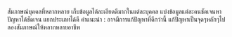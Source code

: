 สัมภาษณ์บุคคลที่หลากหลาย เก็บข้อมูลได้ละเอียดดีมากในแต่ละบุคคล  แบ่งข้อมูลแต่ละคนชัดเจนหาปัญหาได้ชัดเจน แยกประเภทได้ดี 
คำแนะนำ : อาจมีการแก้ปัญหาที่ดีกว่านี้ แก้ปัญหาเป็นจุดๆหลักๆไป ลองสัมภาษณ์ให้หลากหลายอาชีพ

